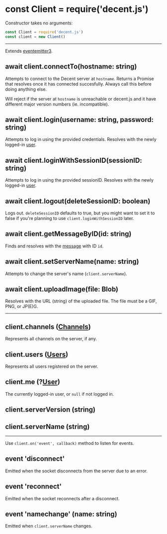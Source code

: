 # const Client = require('decent.js')
Constructor takes no arguments:

```js
const Client = require('decent.js')
const client = new Client()
```

---

Extends [eventemitter3](https://npm.im/eventemitter3).

## await client.connectTo(hostname: string)
Attempts to connect to the Decent server at `hostname`. Returns a Promise that resolves once it has connected succesfully. Always call this before doing anything else.

Will reject if the server at `hostname` is unreachable or decent.js and it have different major version numbers (ie. incompatible).

## await client.login(username: string, password: string)
Attempts to log in using the provided credentials. Resolves with the newly logged-in [user](user.md).

## await client.loginWithSessionID(sessionID: string)
Attempts to log in using the provided sessionID. Resolves with the newly logged-in [user](user.md).

## await client.logout(deleteSessionID: boolean)
Logs out. `deleteSessionID` defaults to true, but you might want to set it to false if you're planning to use `client.loginWithSessionID` later.

## await client.getMessageByID(id: string)
Finds and resolves with the [message](message.md) with ID `id`.

## await client.setServerName(name: string)
Attempts to change the server's name (`client.serverName`).

## await client.uploadImage(file: Blob)
Resolves with the URL (string) of the uploaded file. The file must be a GIF, PNG, or JP(E)G.

---

## client.channels ([Channels](channels.md))
Represents all channels on the server, if any.

## client.users ([Users](users.md))
Represents all users registered on the server.

## client.me (?[User](user.md))
The currently logged-in user, or `null` if not logged in.

## client.serverVersion (string)

## client.serverName (string)

---

Use `client.on('event', callback)` method to listen for events.

## event 'disconnect'
Emitted when the socket disconnects from the server due to an error.

## event 'reconnect'
Emitted when the socket reconnects after a disconnect.

## event 'namechange' (name: string)
Emitted when `client.serverName` changes.
